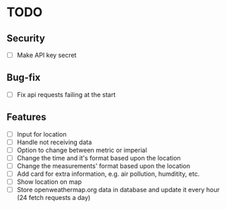 # TODO

## Security

- [ ] Make API key secret

## Bug-fix

- [ ] Fix api requests failing at the start

## Features

- [ ] Input for location
- [ ] Handle not receiving data
- [ ] Option to change between metric or imperial
- [ ] Change the time and it's format based upon the location
- [ ] Change the measurements' format based upon the location
- [ ] Add card for extra information, e.g. air pollution, humditity, etc.
- [ ] Show location on map
- [ ] Store openweathermap.org data in database and update it every hour (24 fetch requests a day)

